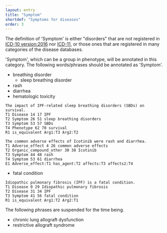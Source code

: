 ```yaml
---
layout: entry
title: "Symptom"
shortdef: "Symptoms for diseases"
order: 3
---
```


The definition of 'Symptom' is 
either "disorders" that are not registered in <a href="http://apps.who.int/classifications/icd10/browse/2016/en">ICD-10 version:2016</a> nor <a href="https://icd.who.int/browse11/l-m/en">ICD-11</a>, or those ones that are registered in many categories of the disease databases.
 
'Symptom', which can be a group in phenotype, will be annotated in this category. 
The following words/phrases should be annotated as 'Symptom'.

- breathing disorder
  - sleep breathing disorder
- rash
- diarrhea
- hematologic toxicity


~~~ ann
The impact of IPF-related sleep breathing disorders (SBDs) on survival.
T1 Disease 14 17 IPF
T2 Symptom 26 51 sleep breathing disorders
T3 Symptom 53 57 SBDs
T4 Phenotype 62 70 survival
R1 is_equivalent Arg1:T3 Arg2:T2
~~~
~~~ ann
The common adverse effects of Icotinib were rash and diarrhea.
T1 Adverse_effect 4 26 common adverse effects
T2 Organic_compound_other 30 38 Icotinib
T3 Symptom 44 48 rash
T4 Symptom 53 61 diarrhea
E1 Adverse_effect:T1 has_agent:T2 affects:T3 affects2:T4
~~~

- fatal condition

~~~ ann
Idiopathic pulmonary fibrosis (IPF) is a fatal condition. 
T1 Disease 0 29 Idiopathic pulmonary fibrosis
T2 Disease 31 34 IPF
T3 Symptom 41 56 fatal condition
R1 is_equivalent Arg1:T2 Arg2:T1
~~~

The following phrases are suspended for the time being.

- chronic lung allograft dysfunction 
- restrictive allograft syndrome 


<!-- details -->
